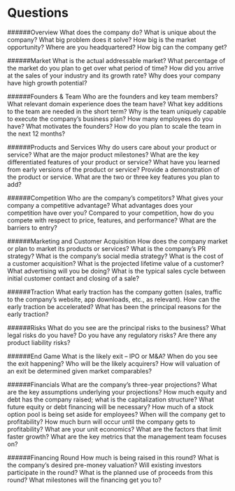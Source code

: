 # Questions
######Overview
  What does the company do?
  What is unique about the company?
  What big problem does it solve?
  How big is the market opportunity?
  Where are you headquartered?
  How big can the company get?
  
######Market
  What is the actual addressable market?
  What percentage of the market do you plan to get over what period of time?
  How did you arrive at the sales of your industry and its growth rate?
  Why does your company have high growth potential?
  
######Founders & Team
  Who are the founders and key team members?
  What relevant domain experience does the team have?
  What key additions to the team are needed in the short term?
  Why is the team uniquely capable to execute the company’s business plan?
  How many employees do you have?
  What motivates the founders?
  How do you plan to scale the team in the next 12 months?
  
######Products and Services
  Why do users care about your product or service?
  What are the major product milestones?
  What are the key differentiated features of your product or service?
  What have you learned from early versions of the product or service?
  Provide a demonstration of the product or service.
  What are the two or three key features you plan to add?
  
######Competition
  Who are the company’s competitors?
  What gives your company a competitive advantage?
  What advantages does your competition have over you?
  Compared to your competition, how do you compete with respect to price, features, and performance?
  What are the barriers to entry?
  
######Marketing and Customer Acquisition
  How does the company market or plan to market its products or services?
  What is the company’s PR strategy?
  What is the company’s social media strategy?
  What is the cost of a customer acquisition?
  What is the projected lifetime value of a customer?
  What advertising will you be doing?
  What is the typical sales cycle between initial customer contact and closing of a sale?
  
######Traction
  What early traction has the company gotten (sales, traffic to the company’s website, app downloads, etc., as relevant).
  How can the early traction be accelerated?
  What has been the principal reasons for the early traction?
  
######Risks
  What do you see are the principal risks to the business?
  What legal risks do you have?
  Do you have any regulatory risks?
  Are there any product liability risks?
  
######End Game
  What is the likely exit – IPO or M&A?
  When do you see the exit happening?
  Who will be the likely acquirers?
  How will valuation of an exit be determined given market comparables?
  
######Financials
  What are the company’s three-year projections?
  What are the key assumptions underlying your projections?
  How much equity and debt has the company raised; what is the capitalization structure?
  What future equity or debt financing will be necessary?
  How much of a stock option pool is being set aside for employees?
  When will the company get to profitability?
  How much burn will occur until the company gets to profitability?
  What are your unit economics?
  What are the factors that limit faster growth?
  What are the key metrics that the management team focuses on?

######Financing Round
  How much is being raised in this round?
  What is the company’s desired pre-money valuation?
  Will existing investors participate in the round?
  What is the planned use of proceeds from this round?
  What milestones will the financing get you to?
